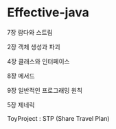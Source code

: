 # Effective-java

7장 람다와 스트림

2장 객체 생성과 파괴

4장 클래스와 인터페이스

8장 메서드

9장 일반적인 프로그래밍 원칙

5장 제네릭

ToyProject : STP (Share Travel Plan)